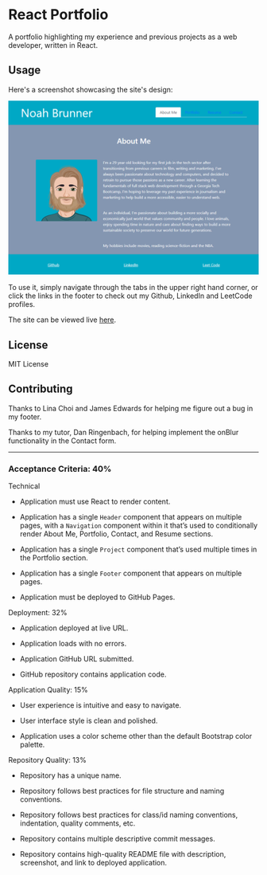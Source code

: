 # React Portfolio

A portfolio highlighting my experience and previous projects as a web developer, written in React.

## Usage

Here's a screenshot showcasing the site's design: 


![screenshot of deployed site](./src/assets/img/deployed-screenshot.PNG)

To use it, simply navigate through the tabs in the upper right hand corner, or click the links in the footer to check out my Github, LinkedIn and LeetCode profiles. 

The site can be viewed live [here](https://noahneville.github.io/noah-brunner-portfolio/).

## License

MIT License

## Contributing

Thanks to Lina Choi and James Edwards for helping me figure out a bug in my footer.

Thanks to my tutor, Dan Ringenbach, for helping implement the onBlur functionality in the Contact form. 


---
### Acceptance Criteria: 40%

Technical 

  * Application must use React to render content.

  * Application has a single `Header` component that appears on multiple pages, with a `Navigation` component within  it that’s used to conditionally render About Me, Portfolio, Contact, and Resume sections.

  * Application has a single `Project` component that’s used multiple times in the Portfolio section.

  * Application has a single `Footer` component that appears on multiple pages.

  * Application must be deployed to GitHub Pages.

Deployment: 32%

* Application deployed at live URL.

* Application loads with no errors.

* Application GitHub URL submitted.

* GitHub repository contains application code.


Application Quality: 15%

* User experience is intuitive and easy to navigate.

* User interface style is clean and polished.

* Application uses a color scheme other than the default Bootstrap color palette.

Repository Quality: 13%

* Repository has a unique name.

* Repository follows best practices for file structure and naming conventions.

* Repository follows best practices for class/id naming conventions, indentation, quality comments, etc.

* Repository contains multiple descriptive commit messages.

* Repository contains high-quality README file with description, screenshot, and link to deployed application.
